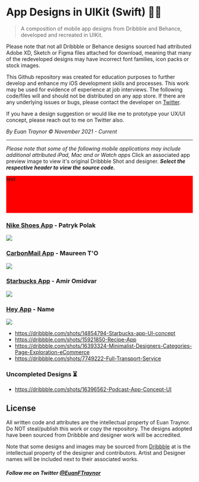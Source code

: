 # App Designs in UIKit (Swift) 🚀🎨
> A composition of mobile app designs from Dribbble and Behance, developed and recreated in UIKit.

Please note that not all Dribbble or Behance designs sourced had attributed Adobe XD, Sketch or Figma files attached for download, meaning that many of the redeveloped designs may have incorrect font families, icon packs or stock images. 

This Github repository was created for education purposes to further develop and enhance my iOS development skills and processes. This work may be used for evidence of experience at job interviews. The following code/files will and should not be distributed on any app store. If there are any underlying issues or bugs, please contact the developer on [Twitter](https://twitter.com/EuanFTraynor).

If you have a design suggestion or would like me to prototype your UX/UI concept, please reach out to me on Twitter also.

*By Euan Traynor © November 2021 - Current*

- - - -

*Please note that some of the following mobile applications may include additional attributed iPad, Mac and or Watch apps* Click an associated app preview image to view it's original Dribbble Shot and designer. ***Select the respective header to view the source code.***

<p align="center">
    <div style="height:100px;background-color:red">text</div>
<!--    <a href="https://dribbble.com/shots/10173177-Shoes-App"><img src="https://cdn.dribbble.com/users/2459704/screenshots/10173177/media/8819104a668fdc1cc0c76c6249ee1e06.png?compress=1&resize=1200x900" width="47.5%"/>Nike Shoe App</a>-->
<!--    <a href="https://dribbble.com/shots/15776009-CarbonMail-The-email-inbox-cleaning-app"><img src="https://cdn.dribbble.com/users/5324583/screenshots/15776009/media/ce1ed0b2cd5b7e49fc6ad1a743028e61.png?compress=1&resize=1200x900" width="47.5%"/>CarbonMail App</a>-->
</p>

### [Nike Shoes App](https://github.com/efalloon/Swift-Designs/tree/main/apps/Nike%20Shoe%20App) - Patryk Polak 
<a href="https://dribbble.com/shots/10173177-Shoes-App"><img src="https://cdn.dribbble.com/users/2459704/screenshots/10173177/media/8819104a668fdc1cc0c76c6249ee1e06.png?compress=1&resize=1200x900"/></a>

### [CarbonMail App](https://github.com/efalloon/Swift-Designs/tree/main/apps/CarbonMail) - Maureen T'O 
<a href="https://dribbble.com/shots/15776009-CarbonMail-The-email-inbox-cleaning-app"><img src="https://cdn.dribbble.com/users/5324583/screenshots/15776009/media/ce1ed0b2cd5b7e49fc6ad1a743028e61.png?compress=1&resize=1200x900"/></a>

### [Starbucks App](github) - Amir Omidvar
<a href="dribbble"><img src="image"/></a>

### [Hey App](github) - Name
<a href="dribbble"><img src="image"/></a>

<!--### [Hey App](github) - Name-->
<!--<a href="dribbble"><img src="image"/></a>-->

- https://dribbble.com/shots/14854794-Starbucks-app-UI-concept
- https://dribbble.com/shots/15921850-Recipe-App
- https://dribbble.com/shots/16393324-Minimalist-Designers-Categories-Page-Exploration-eCommerce
- https://dribbble.com/shots/7749222-Full-Transport-Service

### Uncompleted Designs ⏳
- https://dribbble.com/shots/16396562-Podcast-App-Concept-UI

## License
All written code and attributes are the intellectual property of Euan Traynor. Do NOT steal/publish this work or copy the repository. The designs adopted have been sourced from Dribbble and designer work will be accredited.

Note that some designs and images may be sourced from [Dribbble](https://dribbble.com/) at is the intellectual property of the designer and contributors. Artist and Designer names will be included next to their associated works.

##### Follow me on Twitter [@EuanFTraynor](https://twitter.com/EuanFTraynor)
